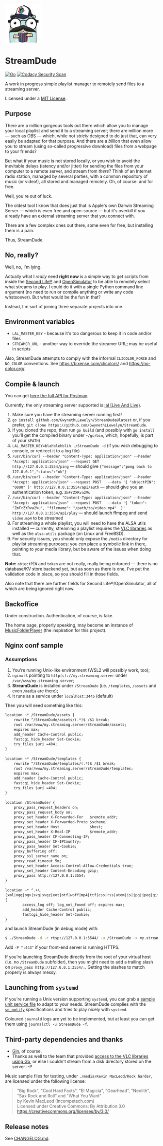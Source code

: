 ![StreamDude Logo](assets/logos/streamdude-logo-128x128.png)

# StreamDude

[![Go](https://github.com/GwynethLlewelyn/StreamDude/actions/workflows/go.yml/badge.svg)](https://github.com/GwynethLlewelyn/StreamDude/actions/workflows/go.yml) [![Codacy Security Scan](https://github.com/GwynethLlewelyn/StreamDude/actions/workflows/codacy.yml/badge.svg)](https://github.com/GwynethLlewelyn/StreamDude/actions/workflows/codacy.yml)

A work in progress simple playlist manager to remotely send files to a streaming server.

Licensed under a [MIT License](https://gwyneth-llewelyn.mit-license.org/).

## Purpose

There are a million gorgeous tools out there which allow you to manage your local playlist and send it to a streaming server; there are million more — such as OBS — which, while not _stricly_ designed to do just that, can very easily be adapted for that purpose. And there are a *b*illion that even allow you to stream (using so-called progressive download) files from a webpage to your friends?

But what if your music is not stored locally, or you wish to avoid the inevitable delays (latency and/or jitter) for sending the files from your computer to a remote server, and stream from _there_? Think of an Internet radio station, managed by several parties, with a common repository of music (or video!), all stored and managed remotely. Oh, of course: and for free.

Well, you're out of luck.

The oldest tool I know that does just that is Apple's own Darwin Streaming Server — which is even free and open-source — but it's overkill if you already have an external streaming server that you connect with.

There are a few complex ones out there, some even for free, but installing them is a pain.

Thus, StreamDude.

## No, really?

Well, no, I'm lying.

Actually what I _really_ need **right now** is a simple way to get scripts from inside the [Second Life®](https://secondlife.com) and [OpenSimulator](http://opensimulator.org) to be able to remotely select what streams to play. I could do it with a single Python command line argument (no need to run or compile anything or write any code whatsoever). But what would be the fun in that?

Instead, I'm sort of joining three separate projects into one.

## Environment variables

-   `LAL_MASTER_KEY` - because it's too dangerous to keep it in code and/or files
-   `STREAMER_URL` - another way to override the streamer URL; may be useful in scripts

Also, StreamDude attempts to comply with the informal `CLICOLOR_FORCE` and `NO_COLOR` conventions. See https://bixense.com/clicolors/ and https://no-color.org/.

## Compile & launch

You can get [here the full API for Postman](extras/StreamDude.postman_collection.json).

Currently, the only streaming server supported is [lal (Live And Live)](https://github.com/q191201771/lal).

1. Make sure you have the streaming server running first!
2. `go install github.com/GwynethLLewelyn/StreamDude@latest` or, if you prefer, `git clone https://github.com/GwynethLLewelyn/StreamDude`.
3. If you cloned the repo, then run `go build` (and possibly with `go install` you'll get the compiled binary under `~/go/bin`, which, hopefully, is part of your `$PATH`)
4. `LAL_MASTER_KEY=blahblehblih ./StreamDude -d` (if you wish debugging to console, or redirect it to a log file)
5. `/usr/bin/curl --header "Content-Type: application/json" --header "Accept: application/json" --request GET    http://127.0.0.1:3554/ping` — should give `{"message":"pong back to 127.0.0.1","status":"ok"}`
6. `/usr/bin/curl --header "Content-Type: application/json" --header "Accept: application/json" --request POST   --data '{ "objectPIN": "0000" }' http://127.0.0.1:3554/api/auth` — should give you an authentication token, e.g. `ZmFrZXRva2Vu`
7. `/usr/bin/curl --header "Content-Type: application/json" --header "Accept: application/json" --request POST   --data '{ "token": "ZmFrZXRva2Vu", "filename": "/path/to/video.mp4"  }' http://127.0.0.1:3554/api/play` — should launch ffmpeg and send `video.mp4` to be streamed
8. For streaming a whole playlist, you will need to have the ALSA utils installed — currently, streaming a playlist requires the [VLC libraries](https://www.videolan.org/vlc/) as well as the `alsa-utils` package (on Linux and FreeBSD).
9. For security issues, you should only expose the `/media` directory for playlist streaming purposes; you _can_ place a symbolic link in there, pointing to your media library, but be aware of the issues when doing that.

**Note:** `objectPIN` and `token` are not really, really being enforced — there is no database/KV store backend yet, but as soon as there is one, I've put the validation code in place, so you should fill in those fields.

Also note that there are further fields for Second Life®/OpenSimulator, all of which are being ignored right now.

## Backoffice

Under construction. Authentication, of course, is fake.

The home page, properly speaking, may become an instance of [MusicFolderPlayer](https://github.com/ltguillaume/music-folder-player/) (the inspiration for this project).

## Nginx conf sample

### Assumptions

1. You're running Unix-like environment (WSL2 will possibly work, too);
2. `nginx` is pointing to `http(s)://my.streaming.server` under `/var/www/my.streaming.server`;
3. **StreamDude** is installed under `/StreamDude` (i.e. `/templates`, `/assets` and even `/media` are there);
4. It runs as a service under `localhost:3445` (default)

Then you will need something like this:

```nginx
location ~* /StreamDude/assets {
	rewrite ^/StreamDude/assets/(.*)$ /$1 break;
	root /var/www/my.streaming.server/StreamDude/assets;
	expires max;
	add_header Cache-Control public;
	fastcgi_hide_header Set-Cookie;
	try_files $uri =404;
}

location ~* /StreamDude/templates {
	rewrite ^/StreamDude/templates/(.*)$ /$1 break;
	root /var/www/my.streaming.server/StreamDude/templates;
	expires max;
	add_header Cache-Control public;
	fastcgi_hide_header Set-Cookie;
	try_files $uri =404;
}

location /StreamDude/ {
	proxy_pass_request_headers on;
	proxy_pass_request_body on;
	proxy_set_header X-Forwarded-For   $remote_addr;
	proxy_set_header X-Forwarded-Proto $scheme;
	proxy_set_header Host              $host;
	proxy_set_header X-Real-IP         $remote_addr;
	proxy_pass_header CF-Connecting-IP;
	proxy_pass_header CF-IPCountry;
	proxy_pass_header Set-Cookie;
	proxy_buffering off;
	proxy_ssl_server_name on;
	proxy_read_timeout 5m;
	proxy_set_header Access-Control-Allow-Credentials true;
	proxy_set_header Content-Encoding gzip;
	proxy_pass http://127.0.0.1:3554;
}

location ~* ^.+\.(xml|ogg|ogv|svg|svgz|eot|otf|woff|mp4|ttf|css|rss|atom|js|jpg|jpeg|gif|png|ico|zip|tgz|gz|rar|bz2|doc|xls|exe|ppt|tar|mid|midi|wav|bmp|rtf|lsl|lua)$ {
		access_log off; log_not_found off; expires max;
		add_header Cache-Control public;
		fastcgi_hide_header Set-Cookie;
}
```

and launch StreamDude (in debug mode) with:

```bash
$ ./StreamDude -d -r rtsp://127.0.0.1:5544/ -u /StreamDude -x my.streaming.server
```

Add `-P ":443"` if your front-end server is running HTTPS.

If you're launching StreamDude directly from the root of your virtual host (i.e. no `/StreamDude` subfolder), then you might need to add a trailing slash on `proxy_pass http://127.0.0.1:3554/;`. Getting the slashes to match properly is always messy.

## Launching from `systemd`

If you're running a Unix version supporting `systemd`, you can grab a [sample unit service file](extras/StreamDude.service.sample) to adapt to your needs. StreamDude complies with the [`sd_notify`](https://www.man7.org/linux/man-pages/man3/sd_notify.3.html) specifications and tries to play nicely with `systemd`.

Coloured `journald` logs are yet to be implemented, but at least you can get them using `journalctl -u StreamDude -f`.

## Third-party dependencies and thanks

-   [Gin](https://gin-gonic.com/), of course.
-   Thanks as well to the team that provided [access to the VLC libraries using Go](https://github.com/adrg/libvlc-go), or else I couldn't stream from a disk directory stored on the server :-P

Music sample files for testing, under `./media/Kevin MacLeod/Rock harder`, are licensed under the following license:

> "Big Rock", "Cool Hard Facts", "El Magicia", "Gearhead", "Neolith", "Sax Rock and Roll" and "What You Want"  
> by Kevin MacLeod (incompetech.com)  
> Licensed under Creative Commons: By Attribution 3.0  
> https://creativecommons.org/licenses/by/3.0/  

## Release notes

See [CHANGELOG.md](CHANGELOG.md).
